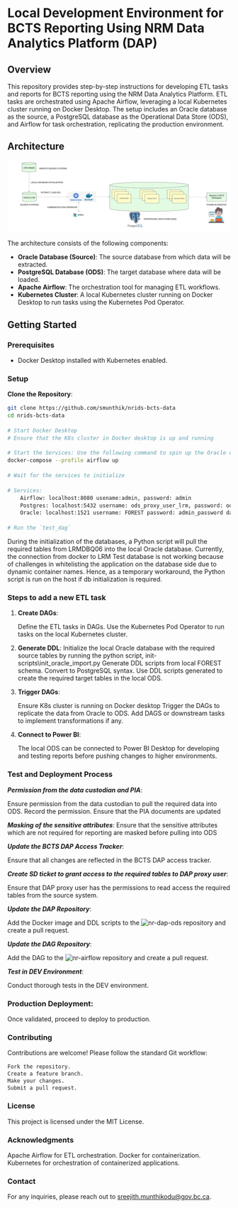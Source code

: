 # Local Development Environment for BCTS Reporting Using NRM Data Analytics Platform (DAP)

## Overview

This repository provides step-by-step instructions for developing ETL tasks and reports for BCTS reporting using the NRM Data Analytics Platform. ETL tasks are orchestrated using Apache Airflow, leveraging a local Kubernetes cluster running on Docker Desktop. The setup includes an Oracle database as the source, a PostgreSQL database as the Operational Data Store (ODS), and Airflow for task orchestration, replicating the production environment.

## Architecture

![Architecture Diagram](./images/BCTS%20Local%20Development%20Environment.jpeg) 

The architecture consists of the following components:

- **Oracle Database (Source)**: The source database from which data will be extracted.
- **PostgreSQL Database (ODS)**: The target database where data will be loaded.
- **Apache Airflow**: The orchestration tool for managing ETL workflows.
- **Kubernetes Cluster**: A local Kubernetes cluster running on Docker Desktop to run tasks using the Kubernetes Pod Operator.

## Getting Started

### Prerequisites

- Docker Desktop installed with Kubernetes enabled.

### Setup

**Clone the Repository**:
```bash
git clone https://github.com/smunthik/nrids-bcts-data
cd nrids-bcts-data

# Start Docker Desktop
# Ensure that the K8s cluster in Docker desktop is up and running

# Start the Services: Use the following command to spin up the Oracle database, PostgreSQL database, and Airflow:
docker-compose --profile airflow up

# Wait for the services to initialize

# Services:
    Airflow: localhost:8080 usename:admin, password: admin
    Postgres: localhost:5432 username: ods_proxy_user_lrm, password: ods_proxy_user_lrm, database: ods
    Oracle: localhost:1521 username: FOREST password: admin_password database: LRM

# Run the `test_dag`
```

During the initialization of the databases, a Python script will pull the required tables from LRMDBQ06 into the local Oracle database.
Currently, the connection from docker to LRM Test database is not working because of challenges in whitelisting the application on the database side due to dynamic container names. Hence, as a temporary workaround, the Python script is run on the host if db initialization is required. 

### Steps to add a new ETL task
1. **Create DAGs**:

    Define the ETL tasks in DAGs.
    Use the Kubernetes Pod Operator to run tasks on the local Kubernetes cluster.

2. **Generate DDL**:
    Initialize the local Oracle database with the required source tables by running the python script, init-scripts\init_oracle_import.py
    Generate DDL scripts from local FOREST schema. Convert to PostgreSQL syntax.
    Use DDL scripts generated to create the required target tables in the local ODS.

3. **Trigger DAGs**:

    Ensure K8s cluster is running on Docker desktop
    Trigger the DAGs to replicate the data from Oracle to ODS.
    Add DAGS or downstream tasks to implement transformations if any.

4. **Connect to Power BI**:

    The local ODS can be connected to Power BI Desktop for developing and testing reports before pushing changes to higher environments.

### Test and Deployment Process

***Permission from the data custodian and PIA***:

Ensure permission from the data custodian to pull the required data into ODS. Record the permission. 
Ensure that the PIA documents are updated

***Masking of the sensitive attributes***:
Ensure that the sensitive attributes which are not required for reporting are masked before pulling into ODS

***Update the BCTS DAP Access Tracker***:

Ensure that all changes are reflected in the BCTS DAP access tracker.

***Create SD ticket to grant access to the required tables to DAP proxy user***:

Ensure that DAP proxy user has the permissions to read access the required tables from the source system.

***Update the DAP Repository***:

Add the Docker image and DDL scripts to the ![nr-dap-ods](https://github.com/bcgov/nr-dap-ods) repository and create a pull request.

***Update the DAG Repository***:

Add the DAG to the ![nr-airflow](https://github.com/bcgov/nr-airflow) repository and create a pull request.

***Test in DEV Environment***:

Conduct thorough tests in the DEV environment.

### Production Deployment:

Once validated, proceed to deploy to production.

### Contributing
Contributions are welcome! Please follow the standard Git workflow:

    Fork the repository.
    Create a feature branch.
    Make your changes.
    Submit a pull request.

### License
This project is licensed under the MIT License.

### Acknowledgments
Apache Airflow for ETL orchestration.
Docker for containerization.
Kubernetes for orchestration of containerized applications.

### Contact
For any inquiries, please reach out to sreejith.munthikodu@gov.bc.ca.

